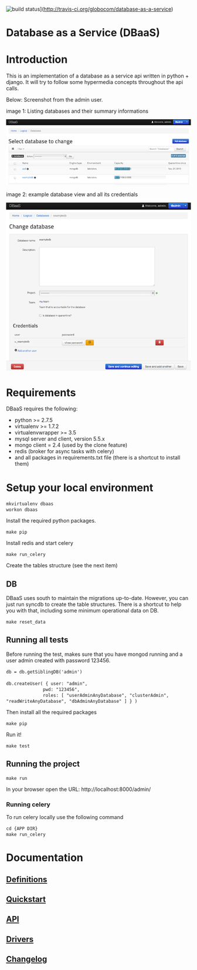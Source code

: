 ![build status](https://travis-ci.org/globocom/database-as-a-service.svg?branch=master)](http://travis-ci.org/globocom/database-as-a-service)

Database as a Service (DBaaS)
===================================

Introduction
============

This is an implementation of a database as a service api written in python + django. It will try to follow some hypermedia concepts throughout the api calls.

Below: Screenshot from the admin user.

image 1: Listing databases and their summary informations

![Listing databases and their summary informations](doc/img/manage_dbs.png "Listing databases and their summary informations")

image 2: example database view and all its credentials

![alt text](doc/img/manage_one_db.png "exampledb database view and all its credentials")


Requirements
============

DBaaS requires the following:

* python >= 2.7.5
* virtualenv >= 1.7.2
* virtualenvwrapper >= 3.5
* mysql server and client, version 5.5.x
* mongo client = 2.4 (used by the clone feature)
* redis (broker for async tasks with celery)
* and all packages in requirements.txt file (there is a shortcut to install them)


Setup your local environment
============================

    mkvirtualenv dbaas
    workon dbaas


Install the required python packages.

    make pip

Install redis and start celery

    make run_celery

Create the tables structure (see the next item)

## DB

DBaaS uses south to maintain the migrations up-to-date. However, you can
just run syncdb to create the table structures. There is a shortcut to help you with that, including
some minimum operational data on DB.

    make reset_data

## Running all tests

Before running the test, makes sure that you have mongod running and a user admin created with password 123456.

    db = db.getSiblingDB('admin')

    db.createUser( { user: "admin",
                  pwd: "123456",
                  roles: [ "userAdminAnyDatabase", "clusterAdmin", "readWriteAnyDatabase", "dbAdminAnyDatabase" ] } )

Then install all the required packages

    make pip

Run it!

    make test

## Running the project

    make run

In your browser open the URL: http://localhost:8000/admin/

### Running celery

To run celery locally use the following command

    cd {APP DIR}
    make run_celery

Documentation
=============

[Definitions](./doc/definitions.md)
-------------------------------------------

[Quickstart](./doc/quickstart.md)
-------------------------------------------

[API](./doc/API.md)
-------------------------------------------

[Drivers](./doc/drivers.md)
-------------------------------------------

[Changelog](./doc/changelog.md)
-------------------------------------------
